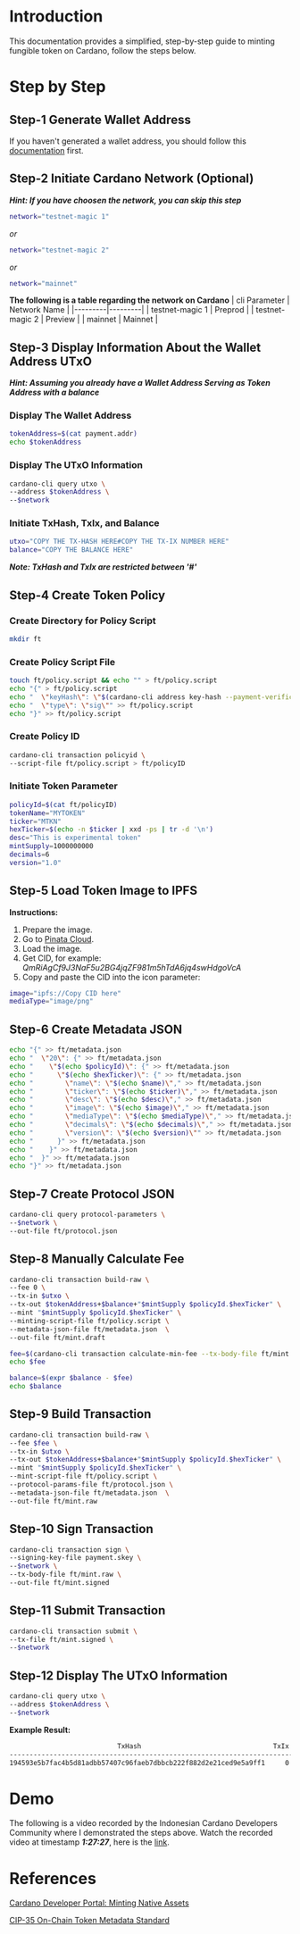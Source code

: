 # Introduction

This documentation provides a simplified, step-by-step guide to minting fungible token on Cardano, follow the steps below.

# Step by Step

## Step-1 Generate Wallet Address

If you haven't generated a wallet address, you should follow this [documentation](https://github.com/ValdryanIvandito/cardano-basic-transaction-guide/blob/main/generate-wallet-address-eng.md) first.

## Step-2 Initiate Cardano Network (Optional)

**_Hint: If you have choosen the network, you can skip this step_**

```bash
network="testnet-magic 1"
```

_or_

```bash
network="testnet-magic 2"
```

_or_

```bash
network="mainnet"
```

**The following is a table regarding the network on Cardano**
| cli Parameter | Network Name |
|---------|---------|
| testnet-magic 1 | Preprod |
| testnet-magic 2 | Preview |
| mainnet | Mainnet |

## Step-3 Display Information About the Wallet Address UTxO

**_Hint: Assuming you already have a Wallet Address Serving as Token Address with a balance_**

### Display The Wallet Address

```bash
tokenAddress=$(cat payment.addr)
echo $tokenAddress
```

### Display The UTxO Information

```bash
cardano-cli query utxo \
--address $tokenAddress \
--$network
```

### Initiate TxHash, TxIx, and Balance

```bash
utxo="COPY THE TX-HASH HERE#COPY THE TX-IX NUMBER HERE"
balance="COPY THE BALANCE HERE"
```

**_Note: TxHash and TxIx are restricted between '#'_**

## Step-4 Create Token Policy

### Create Directory for Policy Script

```bash
mkdir ft
```

### Create Policy Script File

```bash
touch ft/policy.script && echo "" > ft/policy.script
echo "{" > ft/policy.script
echo "  \"keyHash\": \"$(cardano-cli address key-hash --payment-verification-key-file payment.vkey)\"," >> ft/policy.script
echo "  \"type\": \"sig\"" >> ft/policy.script
echo "}" >> ft/policy.script
```

### Create Policy ID

```bash
cardano-cli transaction policyid \
--script-file ft/policy.script > ft/policyID
```

### Initiate Token Parameter

```bash
policyId=$(cat ft/policyID)
tokenName="MYTOKEN"
ticker="MTKN"
hexTicker=$(echo -n $ticker | xxd -ps | tr -d '\n')
desc="This is experimental token"
mintSupply=1000000000
decimals=6
version="1.0"
```

## Step-5 Load Token Image to IPFS

**Instructions:**

1. Prepare the image.
2. Go to [Pinata Cloud](https://app.pinata.cloud/signin).
3. Load the image.
4. Get CID, for example: _QmRiAgCf9J3NaF5u2BG4jqZF981m5hTdA6jq4swHdgoVcA_
5. Copy and paste the CID into the icon parameter:

```bash
image="ipfs://Copy CID here"
mediaType="image/png"
```

## Step-6 Create Metadata JSON

```bash
echo "{" >> ft/metadata.json
echo "  \"20\": {" >> ft/metadata.json
echo "    \"$(echo $policyId)\": {" >> ft/metadata.json
echo "      \"$(echo $hexTicker)\": {" >> ft/metadata.json
echo "        \"name\": \"$(echo $name)\"," >> ft/metadata.json
echo "        \"ticker\": \"$(echo $ticker)\"," >> ft/metadata.json
echo "        \"desc\": \"$(echo $desc)\"," >> ft/metadata.json
echo "        \"image\": \"$(echo $image)\"," >> ft/metadata.json
echo "        \"mediaType\": \"$(echo $mediaType)\"," >> ft/metadata.json
echo "        \"decimals\": \"$(echo $decimals)\"," >> ft/metadata.json
echo "        \"version\": \"$(echo $version)\"" >> ft/metadata.json
echo "      }" >> ft/metadata.json
echo "    }" >> ft/metadata.json
echo "  }" >> ft/metadata.json
echo "}" >> ft/metadata.json
```

## Step-7 Create Protocol JSON

```bash
cardano-cli query protocol-parameters \
--$network \
--out-file ft/protocol.json
```

## Step-8 Manually Calculate Fee

```bash
cardano-cli transaction build-raw \
--fee 0 \
--tx-in $utxo \
--tx-out $tokenAddress+$balance+"$mintSupply $policyId.$hexTicker" \
--mint "$mintSupply $policyId.$hexTicker" \
--minting-script-file ft/policy.script \
--metadata-json-file ft/metadata.json  \
--out-file ft/mint.draft

fee=$(cardano-cli transaction calculate-min-fee --tx-body-file ft/mint.draft --tx-in-count 1 --tx-out-count 1 --witness-count 1 --$network --protocol-params-file ft/protocol.json | cut -d " " -f1)
echo $fee

balance=$(expr $balance - $fee)
echo $balance
```

## Step-9 Build Transaction

```bash
cardano-cli transaction build-raw \
--fee $fee \
--tx-in $utxo \
--tx-out $tokenAddress+$balance+"$mintSupply $policyId.$hexTicker" \
--mint "$mintSupply $policyId.$hexTicker" \
--mint-script-file ft/policy.script \
--protocol-params-file ft/protocol.json \
--metadata-json-file ft/metadata.json  \
--out-file ft/mint.raw
```

## Step-10 Sign Transaction

```bash
cardano-cli transaction sign \
--signing-key-file payment.skey \
--$network \
--tx-body-file ft/mint.raw \
--out-file ft/mint.signed
```

## Step-11 Submit Transaction

```bash
cardano-cli transaction submit \
--tx-file ft/mint.signed \
--$network
```

## Step-12 Display The UTxO Information

```bash
cardano-cli query utxo \
--address $tokenAddress \
--$network
```

**Example Result:**

```bash
                           TxHash                                 TxIx        Amount
--------------------------------------------------------------------------------------
194593e5b7fac4b5d81adbb57407c96faeb7dbbcb222f882d2e21ced9e5a9ff1     0        9999813643 lovelace + 1000000000 e5444aaa4f3b82411dd1017a8d28324485550c14a35aa02a480586d6.4d59544f4b454e + TxOutDatumNone
```

# Demo

The following is a video recorded by the Indonesian Cardano Developers Community where I demonstrated the steps above. Watch the recorded video at timestamp **_1:27:27_**, here is the [link](https://youtu.be/03hXLZ_07N0?list=PLUj8499OocHiL8gXPv8wMlLW-zIcyYdrQ).

# References

[Cardano Developer Portal: Minting Native Assets](https://developers.cardano.org/docs/native-tokens/minting)

[CIP-35 On-Chain Token Metadata Standard](https://github.com/cardano-foundation/CIPs/blob/1d9fbd0e29f07b931bf1524c7aed6635d478cd75/CIP-0035/CIP-0035.md)
